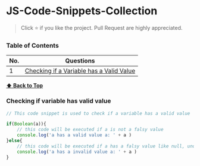 # JS-Code-Snippets-Collection
> Click :star:  if you like the project. Pull Request are highly appreciated.

### Table of Contents
| No. | Questions |
|---- | ---------
|1  | [Checking if a Variable has a Valid Value](#Checking-if-variable-has-valid-value) |



**[⬆ Back to Top](#table-of-contents)**
### Checking if variable has valid value
```javascript
// This code snippet is used to check if a variable has a valid value 

if(Boolean(a)){
    // this code will be executed if a is not a falsy value
    console.log('a has a valid value a: ' + a )
}else{
    // this code will be executed if a has a falsy value like null, undefined, empty string("")
    console.log('a has a invalid value a: ' + a )
}
